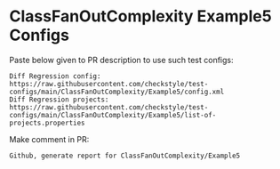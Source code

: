 # ClassFanOutComplexity Example5 Configs
Paste below given to PR description to use such test configs:
```
Diff Regression config: https://raw.githubusercontent.com/checkstyle/test-configs/main/ClassFanOutComplexity/Example5/config.xml
Diff Regression projects: https://raw.githubusercontent.com/checkstyle/test-configs/main/ClassFanOutComplexity/Example5/list-of-projects.properties
```
Make comment in PR:
```
Github, generate report for ClassFanOutComplexity/Example5
```
